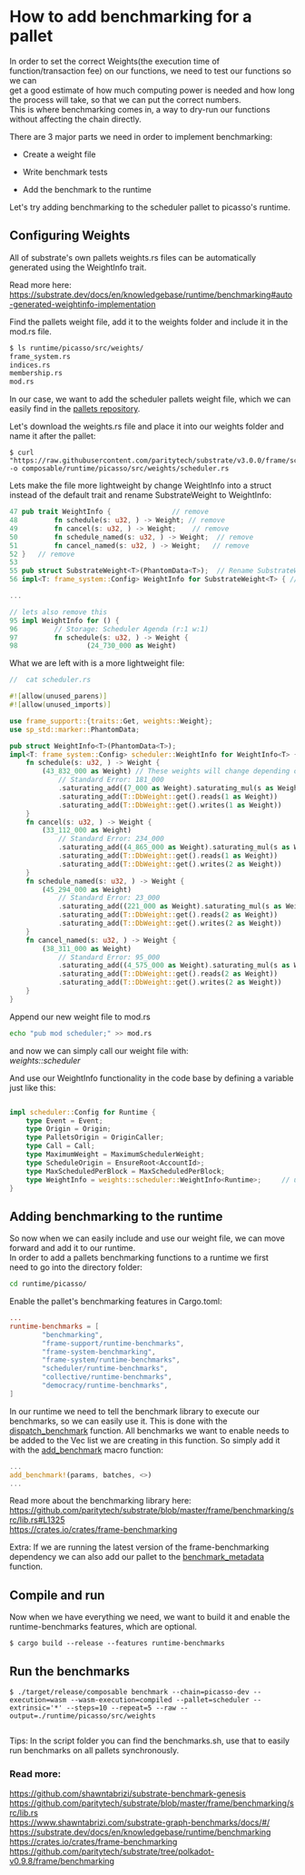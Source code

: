 
# How to add benchmarking for a pallet   

In order to set the correct Weights(the execution time of function/transaction fee) on our functions, we need to test our functions so we can  
get a good estimate of how much computing power is needed and how long the process will take, so that we can put the correct numbers.   
This is where benchmarking comes in, a way to dry-run our functions without affecting the chain directly.   

There are 3 major parts we need in order to implement benchmarking:

*  Create a weight file

*  Write benchmark tests

*  Add the benchmark to the runtime  


Let's try adding benchmarking to the scheduler pallet to picasso's runtime.


## Configuring Weights
All of substrate's own pallets weights.rs files can be automatically generated using the WeightInfo trait. 

Read more here:
https://substrate.dev/docs/en/knowledgebase/runtime/benchmarking#auto-generated-weightinfo-implementation

 
Find the pallets weight file, add it to the weights folder and 
include it in the mod.rs file. 
```bash
$ ls runtime/picasso/src/weights/
frame_system.rs
indices.rs     
membership.rs  
mod.rs         
```
In our case, we want to add the scheduler pallets weight file, which
we can easily find in the [pallets repository](https://github.com/paritytech/substrate/tree/master/frame/scheduler).

Let's download the weights.rs file and place it into our weights folder and name it after the pallet:
```
$ curl "https://raw.githubusercontent.com/paritytech/substrate/v3.0.0/frame/scheduler/src/weights.rs" -o composable/runtime/picasso/src/weights/scheduler.rs
```


Lets make the file more lightweight by change WeightInfo into a struct instead of the default trait and rename SubstrateWeight to WeightInfo:

```rust
47 pub trait WeightInfo {               // remove      
48         fn schedule(s: u32, ) -> Weight; // remove   
49         fn cancel(s: u32, ) -> Weight;    // remove   
50         fn schedule_named(s: u32, ) -> Weight;  // remove
51         fn cancel_named(s: u32, ) -> Weight;   // remove
52 }   // remove
53                                                  
55 pub struct SubstrateWeight<T>(PhantomData<T>);  // Rename SubstrateWeight to WeightInfo everywhere
56 impl<T: frame_system::Config> WeightInfo for SubstrateWeight<T> { //same

...

// lets also remove this 
95 impl WeightInfo for () {                          
96         // Storage: Scheduler Agenda (r:1 w:1)    
97         fn schedule(s: u32, ) -> Weight {         
98                 (24_730_000 as Weight)            

```

What we are left with is a more lightweight file:

```rust
//  cat scheduler.rs 

#![allow(unused_parens)]
#![allow(unused_imports)]

use frame_support::{traits::Get, weights::Weight};
use sp_std::marker::PhantomData;

pub struct WeightInfo<T>(PhantomData<T>);
impl<T: frame_system::Config> scheduler::WeightInfo for WeightInfo<T> {
	fn schedule(s: u32, ) -> Weight {
		(43_832_000 as Weight) // These weights will change depending on the results from the benchmarking
			// Standard Error: 181_000
			.saturating_add((7_000 as Weight).saturating_mul(s as Weight))
			.saturating_add(T::DbWeight::get().reads(1 as Weight))
			.saturating_add(T::DbWeight::get().writes(1 as Weight))
	}
	fn cancel(s: u32, ) -> Weight {
		(33_112_000 as Weight)
			// Standard Error: 234_000
			.saturating_add((4_865_000 as Weight).saturating_mul(s as Weight))
			.saturating_add(T::DbWeight::get().reads(1 as Weight))
			.saturating_add(T::DbWeight::get().writes(2 as Weight))
	}
	fn schedule_named(s: u32, ) -> Weight {
		(45_294_000 as Weight)
			// Standard Error: 23_000
			.saturating_add((221_000 as Weight).saturating_mul(s as Weight))
			.saturating_add(T::DbWeight::get().reads(2 as Weight))
			.saturating_add(T::DbWeight::get().writes(2 as Weight))
	}
	fn cancel_named(s: u32, ) -> Weight {
		(38_311_000 as Weight)
			// Standard Error: 95_000
			.saturating_add((4_575_000 as Weight).saturating_mul(s as Weight))
			.saturating_add(T::DbWeight::get().reads(2 as Weight))
			.saturating_add(T::DbWeight::get().writes(2 as Weight))
	}
}

```

Append our new weight file to mod.rs
```bash
echo "pub mod scheduler;" >> mod.rs
```
and now we can simply call our weight file with:  
*weights::scheduler*

And use our WeightInfo functionality in the code base by defining a variable just like this:
```rust

impl scheduler::Config for Runtime {
	type Event = Event;
	type Origin = Origin;
	type PalletsOrigin = OriginCaller;
	type Call = Call;
	type MaximumWeight = MaximumSchedulerWeight;
	type ScheduleOrigin = EnsureRoot<AccountId>;
	type MaxScheduledPerBlock = MaxScheduledPerBlock;
	type WeightInfo = weights::scheduler::WeightInfo<Runtime>;     // updated
}
```



## Adding benchmarking to the runtime   
So now when we can easily include and use our weight file, we can move forward and add it to our runtime.  
In order to add a pallets benchmarking functions to a runtime we first  
need to go into the directory folder:

```bash 
cd runtime/picasso/
```

Enable the pallet's benchmarking features in Cargo.toml:

```toml
...
runtime-benchmarks = [                              
        "benchmarking",                             
        "frame-support/runtime-benchmarks",             
        "frame-system-benchmarking",                    
        "frame-system/runtime-benchmarks",          
        "scheduler/runtime-benchmarks",             
        "collective/runtime-benchmarks",            
        "democracy/runtime-benchmarks",             
]                                                   

```

In our runtime we need to tell the benchmark library to execute our benchmarks, so we can easily use it. 
This is done with the [dispatch_benchmark](https://github.com/paritytech/substrate/blob/polkadot-v0.9.8/frame/benchmarking/src/utils.rs#L93) function. All benchmarks 
we want to enable needs to be added to the Vec list we are creating in this function.
So simply add it with the [add_benchmark](https://docs.rs/frame-benchmarking/3.0.0/frame_benchmarking/macro.add_benchmark.html) macro function:

```rust 
...
add_benchmark!(params, batches, <>)
...
```

Read more about the benchmarking library here:
https://github.com/paritytech/substrate/blob/master/frame/benchmarking/src/lib.rs#L1325   
https://crates.io/crates/frame-benchmarking    

Extra:
If we are running the latest version of the frame-benchmarking dependency we can also add our pallet to the [benchmark_metadata](https://github.com/paritytech/substrate/blob/polkadot-v0.9.9/frame/benchmarking/src/utils.rs#L150) function.   



## Compile and run
Now when we have everything we need, we want to build it and enable 
the runtime-benchmarks features, which are optional.  
```shell 
$ cargo build --release --features runtime-benchmarks
```

## Run the benchmarks

```shell
$ ./target/release/composable benchmark --chain=picasso-dev --execution=wasm --wasm-execution=compiled --pallet=scheduler --extrinsic='*' --steps=10 --repeat=5 --raw --output=./runtime/picasso/src/weights
 
```

Tips:
In the script folder you can find the benchmarks.sh, use that to easily
run benchmarks on all pallets synchronously.  



### Read more:   
https://github.com/shawntabrizi/substrate-benchmark-genesis   
https://github.com/paritytech/substrate/blob/master/frame/benchmarking/src/lib.rs    
https://www.shawntabrizi.com/substrate-graph-benchmarks/docs/#/   
https://substrate.dev/docs/en/knowledgebase/runtime/benchmarking      
https://crates.io/crates/frame-benchmarking    
https://github.com/paritytech/substrate/tree/polkadot-v0.9.8/frame/benchmarking    

